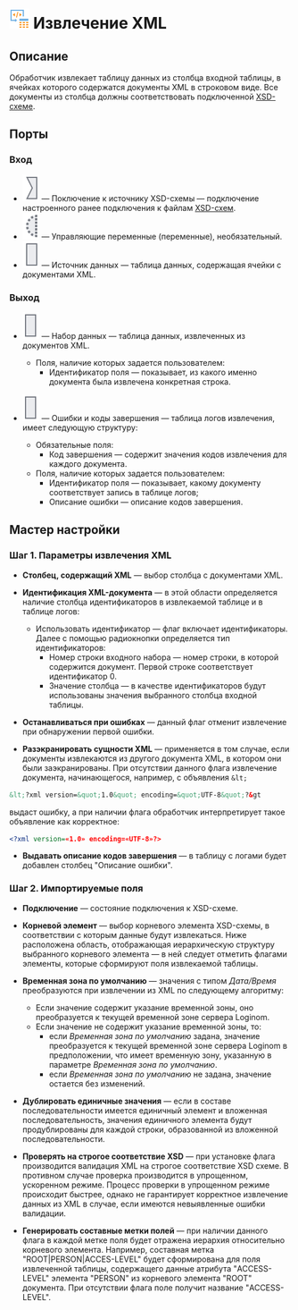 # ![ ](../../images/icons/components/extract-xml_default.svg) Извлечение XML

## Описание

Обработчик извлекает таблицу данных из столбца входной таблицы, в ячейках которого содержатся документы XML в строковом виде. Все документы из столбца должны соответствовать подключенной [XSD-схеме](https://ru.wikipedia.org/wiki/XML_Schema_%28W3C%29).

## Порты

### Вход

* ![ ](../../images/icons/app/node/ports/inputs/link_inactive.svg) — Поключение к источнику XSD-схемы — подключение настроенного ранее подключения к файлам [XSD-схем](../../integration/connections/list/schemes.md).
* ![ ](../../images/icons/app/node/ports/inputs-optional/variable_inactive.svg) —  Управляющие переменные (переменные), необязательный.
* ![ ](../../images/icons/app/node/ports/inputs/table_inactive.svg) — Источник данных — таблица данных, содержащая ячейки с документами XML.

### Выход

* ![ ](../../images/icons/app/node/ports/outputs/table_inactive.svg) — Набор данных — таблица данных, извлеченных из документов XML.
   * Поля, наличие которых задается пользователем:
      * Идентификатор поля — показывает, из какого именно документа была извлечена конкретная строка.

* ![ ](../../images/icons/app/node/ports/outputs/table_inactive.svg) — Ошибки и коды завершения — таблица логов извлечения, имеет следующую структуру:
   * Обязательные поля:
      * Код завершения — содержит значения кодов извлечения для каждого документа.
   * Поля, наличие которых задается пользователем:
      * Идентификатор поля — показывает, какому документу соответствует запись в таблице логов;
      * Описание ошибки — описание кодов завершения.

## Мастер настройки

### Шаг 1. Параметры извлечения XML

* **Столбец, содержащий XML** — выбор столбца с документами XML.

* **Идентификация XML-документа** — в этой области определяется наличие столбца идентификаторов в извлекаемой таблице и в таблице логов:
   * Использовать идентификатор — флаг включает идентификаторы. Далее с помощью радиокнопки определяется тип идентификаторов:
      * Номер строки входного набора — номер строки, в которой содержится документ. Первой строке соответствует идентификатор 0.
      * Значение столбца — в качестве идентификаторов будут использованы значения выбранного столбца входной таблицы.

* **Останавливаться при ошибках** — данный флаг отменит извлечение при обнаружении первой ошибки.

* **Разэкранировать сущности XML** — применяется в том случае, если документы извлекаются из другого документа XML, в котором они были заэкранированы. При отсутствии данного флага извлечение документа, начинающегося, например, с объявления `&lt;`

```xml
&lt;?xml version=&quot;1.0&quot; encoding=&quot;UTF-8&quot;?&gt
```

выдаст ошибку, а при наличии флага обработчик интерпретирует такое объявление как корректное:

```xml
<?xml version=«1.0» encoding=«UTF-8»?>
```

* **Выдавать описание кодов завершения** — в таблицу с логами будет добавлен столбец "Описание ошибки".

### Шаг 2. Импортируемые поля

* **Подключение** — состояние подключения к XSD-схеме.

* **Корневой элемент** — выбор корневого элемента XSD-схемы, в соответствии с которым данные будут извлекаться. Ниже расположена область, отображающая иерархическую структуру выбранного корневого элемента — в ней следует отметить флагами элементы, которые сформируют поля извлекаемой таблицы.

* **Временная зона по умолчанию** — значения с типом *Дата/Время* преобразуются при извлечении из XML по следующему алгоритму:
   * Если значение содержит указание временной зоны, оно преобразуется к текущей временной зоне сервера Loginom.
   * Если значение не содержит указание временной зоны, то:
      * если *Временная зона по умолчанию* задана, значение преобразуется к текущей временной зоне сервера Loginom в предположении, что имеет временную зону, указанную в параметре *Временная зона по умолчанию*.
      * если *Временная зона по умолчанию* не задана, значение остается без изменений.

* **Дублировать единичные значения** — если в составе последовательности имеется единичный элемент и вложенная последовательность, значения единичного элемента будут продублированы для каждой строки, образованной из вложенной последовательности.

* **Проверять на строгое соответствие XSD** — при установке флага производится валидация XML на строгое соответствие XSD схеме. В противном случае проверка производится в упрощенном, ускоренном режиме. Процесс проверки в упрощенном режиме происходит быстрее, однако не гарантирует корректное извлечение данных из XML в случае, если имеются невыявленные ошибки валидации.

* **Генерировать составные метки полей** — при наличии данного флага в каждой метке поля будет отражена иерархия относительно корневого элемента. Например, составная метка "ROOT|PERSON|ACCES-LEVEL" будет сформирована для поля извлеченной таблицы, содержащего данные атрибута "ACCESS-LEVEL" элемента "PERSON" из корневого элемента "ROOT" документа. При отсутствии флага поле получит название "ACCESS-LEVEL".
